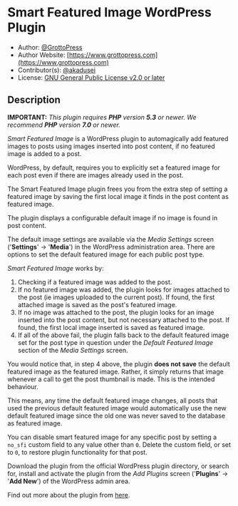 # Smart Featured Image WordPress Plugin

* Author: [@GrottoPress](https://gitlab.com/grottopress)
* Author Website: [https://www.grottopress.com](https://www.grottopress.com)
* Contributor(s): [@akadusei](https://gitlab.com/akadusei)
* License: [GNU General Public License v2.0 or later](http://www.gnu.org/licenses/gpl-2.0.html)

## Description

**IMPORTANT:** *This plugin requires **PHP** version **5.3** or newer. We recommend **PHP** version **7.0** or newer.*

*Smart Featured Image* is a WordPress plugin to automagically add featured images to posts using images inserted into post content, if no featured image is added to a post.

WordPress, by default, requires you to explicitly set a featured image for each post even if there are images already used in the post.

The Smart Featured Image plugin frees you from the extra step of setting a featured image by saving the first local image it finds in the post content as featured image.

The plugin displays a configurable default image if no image is found in post content.

The default image settings are available via the *Media Settings* screen ('**Settings**' -> '**Media**') in the WordPress administration area. There are options to set the default featured image for each public post type.

*Smart Featured Image* works by:

1. Checking if a featured image was added to the post.
1. If no featured image was added, the plugin looks for images attached to the post (ie images uploaded to the current post). If found, the first attached image is saved as the post's featured image.
1. If no image was attached to the post, the plugin looks for an image inserted into the post content, but not necessary attached to the post. If found, the first local image inserted is saved as featured image.
1. If all of the above fail, the plugin falls back to the default featured image set for the post type in question under the *Default Featured Image* section of the *Media Settings* screen.

You would notice that, in step 4 above, the plugin **does not save** the default featured image as the featured image. Rather, it simply returns that image whenever a call to get the post thumbnail is made. This is the intended behaviour.

This means, any time the default featured image changes, all posts that used the previous default featured image would automatically use the new default featured image since the old one was never saved to the database as featured image.

You can disable smart featured image for any specific post by setting a `no_sfi` custom field to any value other than `0`. Delete the custom field, or set to `0`, to restore plugin functionality for that post.

Download the plugin from the official WordPress plugin directory, or search for, install and activate the plugin from the *Add Plugins* screen ('**Plugins**' -> '**Add New**') of the WordPress admin area.

Find out more about the plugin from [here](https://www.grottopress.com/tutorials/smart-featured-image-wordpress-plugin/).